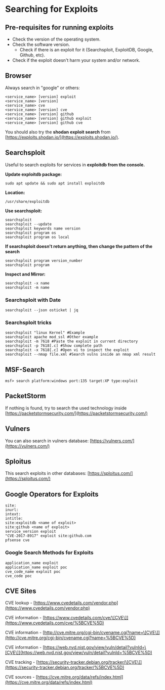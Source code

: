 # Searching for Exploits

## Pre-requisites for running exploits

* Check the version of the operating system.
* Check the software version.
  * Check if there is an exploit for it \(Searchsploit, ExploitDB, Google, Github, etc\).
* Check if the exploit doesn't harm your system and/or network.

## Browser

Always search in "google" or others: 

```text
<service_name> [version] exploit
<service_name> [version]
<service_name> cve
<service_name> [version] cve
<service_name> [version] github 
<service_name> [version] github exploit
<service_name> [version] github cve
```

You should also try the **shodan** **exploit search** from [https://exploits.shodan.io/](https://exploits.shodan.io/).

## Searchsploit

Useful to search exploits for services in **exploitdb from the console.**

**Update exploitdb package:**

```text
sudo apt update && sudo apt install exploitdb
```

**Location:**

```text
/usr/share/exploitdb
```

**Use searchsploit:**

```text
searchsploit
searchsploit --update
searchsploit keywords name version
searchsploit program os
searchsploit program os local
```

**If searchsploit doesn't return anything, then change the pattern of the search**

```text
searchsploit program version_number
searchsploit program
```

**Inspect and Mirror:**

```text
searchsploit -x name
searchsploit -m name
```

### Searchsploit with Date

```text
searchsploit --json osticket | jq
```

### Searchsploit tricks <a id="searchsploit-tricks"></a>

```text
searchsploit "linux Kernel" #Example
searchsploit apache mod_ssl #Other example
searchsploit -m 7618 #Paste the exploit in current directory
searchsploit -p 7618[.c] #Show complete path
searchsploit -x 7618[.c] #Open vi to inspect the exploit
searchsploit --nmap file.xml #Search vulns inside an nmap xml result
```

## MSF-Search

```text
msf> search platform:windows port:135 target:XP type:exploit
```

## PacketStorm

If nothing is found, try to search the used technology inside [https://packetstormsecurity.com/](https://packetstormsecurity.com/)

## Vulners

You can also search in vulners database: [https://vulners.com/](https://vulners.com/)

## Sploitus

This search exploits in other databases: [https://sploitus.com/](https://sploitus.com/)

## Google Operators for Exploits

```text
site:
inurl:
intext:
intitle:
site:exploitdb <name of exploit>
site:github <name of exploit>
service_version exploit
"CVE-2017-8917" exploit site:github.com
pfsense cve
```

### Google Search Methods for Exploits <a id="google-search-methods-for-exploits"></a>

```text
application_name exploit
application_name exploit poc
cve_code_name exploit poc
cve_code poc
```

## CVE Sites

CVE lookup - [https://www.cvedetails.com/vendor.php](https://www.cvedetails.com/vendor.php)

CVE information - [https://www.cvedetails.com/cve/\[CVE\]](https://www.cvedetails.com/cve/%5BCVE%5D)

CVE information - [http://cve.mitre.org/cgi-bin/cvename.cgi?name=\[CVE\]](http://cve.mitre.org/cgi-bin/cvename.cgi?name=%5BCVE%5D)

CVE information - [https://web.nvd.nist.gov/view/vuln/detail?vulnId=\[CVE\]](https://web.nvd.nist.gov/view/vuln/detail?vulnId=%5BCVE%5D)

CVE tracking  -     [https://security-tracker.debian.org/tracker/\[CVE\]](https://security-tracker.debian.org/tracker/%5BCVE%5D)

CVE sources - [https://cve.mitre.org/data/refs/index.html](https://cve.mitre.org/data/refs/index.html)

